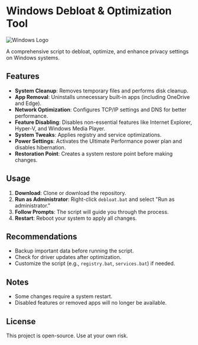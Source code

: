 # Windows Debloat & Optimization Tool

![Windows Logo](https://img.icons8.com/color/96/000000/windows-10.png)

A comprehensive script to debloat, optimize, and enhance privacy settings on Windows systems.

## Features

- **System Cleanup**: Removes temporary files and performs disk cleanup.
- **App Removal**: Uninstalls unnecessary built-in apps (including OneDrive and Edge).
- **Network Optimization**: Configures TCP/IP settings and DNS for better performance.
- **Feature Disabling**: Disables non-essential features like Internet Explorer, Hyper-V, and Windows Media Player.
- **System Tweaks**: Applies registry and service optimizations.
- **Power Settings**: Activates the Ultimate Performance power plan and disables hibernation.
- **Restoration Point**: Creates a system restore point before making changes.

## Usage

1. **Download**: Clone or download the repository.
2. **Run as Administrator**: Right-click `debloat.bat` and select "Run as administrator."
3. **Follow Prompts**: The script will guide you through the process.
4. **Restart**: Reboot your system to apply all changes.

## Recommendations

- Backup important data before running the script.
- Check for driver updates after optimization.
- Customize the script (e.g., `registry.bat`, `services.bat`) if needed.

## Notes

- Some changes require a system restart.
- Disabled features or removed apps will no longer be available.

## License

This project is open-source. Use at your own risk.
